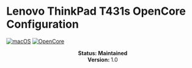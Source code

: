 # Lenovo ThinkPad T431s OpenCore Configuration


[![macOS](https://img.shields.io/badge/macOS-Catalina-brown.svg)](https://developer.apple.com/documentation/macos-release-notes)
[![OpenCore](https://img.shields.io/badge/OpenCore-1.0.1-blue)](https://github.com/acidanthera/OpenCorePkg)

<p align="center">
   <strong>Status: Maintained</strong>
   <br />
   <strong>Version: </strong>1.0
   <br />
